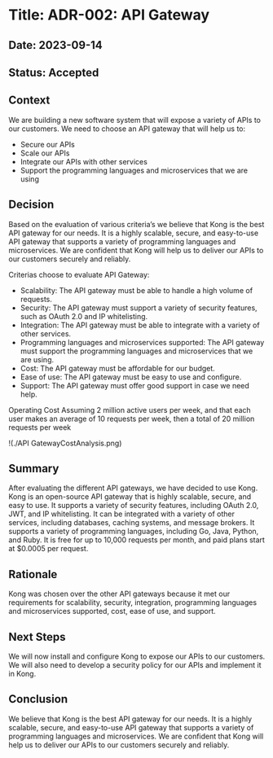# Title: ADR-002: API Gateway
## Date: 2023-09-14
## Status: Accepted
## Context
We are building a new software system that will expose a variety of APIs to our customers. We need to choose an API gateway that will help us to:
*	Secure our APIs
*	Scale our APIs
*	Integrate our APIs with other services
*	Support the programming languages and microservices that we are using
## Decision
Based on the evaluation of various criteria’s we believe that Kong is the best API gateway for our needs. It is a highly scalable, secure, and easy-to-use API gateway that supports a variety of programming languages and microservices. We are confident that Kong will help us to deliver our APIs to our customers securely and reliably.

Criterias choose to evaluate API Gateway:
*	Scalability: The API gateway must be able to handle a high volume of requests.
*	Security: The API gateway must support a variety of security features, such as OAuth 2.0 and IP whitelisting.
*	Integration: The API gateway must be able to integrate with a variety of other services.
*	Programming languages and microservices supported: The API gateway must support the programming languages and microservices that we are using.
*	Cost: The API gateway must be affordable for our budget.
*	Ease of use: The API gateway must be easy to use and configure.
*	Support: The API gateway must offer good support in case we need help.


Operating Cost 
Assuming 2 million active users per week, and that each user makes an average of 10 requests per week, then a total of 20 million requests per week

!(./API GatewayCostAnalysis.png)

## Summary
After evaluating the different API gateways, we have decided to use Kong. Kong is an open-source API gateway that is highly scalable, secure, and easy to use. It supports a variety of security features, including OAuth 2.0, JWT, and IP whitelisting. It can be integrated with a variety of other services, including databases, caching systems, and message brokers. It supports a variety of programming languages, including Go, Java, Python, and Ruby. It is free for up to 10,000 requests per month, and paid plans start at $0.0005 per request.
## Rationale
Kong was chosen over the other API gateways because it met our requirements for scalability, security, integration, programming languages and microservices supported, cost, ease of use, and support.
## Next Steps
We will now install and configure Kong to expose our APIs to our customers. We will also need to develop a security policy for our APIs and implement it in Kong.
## Conclusion
We believe that Kong is the best API gateway for our needs. It is a highly scalable, secure, and easy-to-use API gateway that supports a variety of programming languages and microservices. We are confident that Kong will help us to deliver our APIs to our customers securely and reliably.


